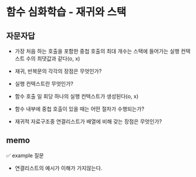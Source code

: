 # 함수 심화학습 - 재귀와 스택

## 자문자답
* 가장 처음 하는 호출을 포함한 중첩 호출의 최대 개수는 스택에 들어가는 실행 컨텍스트 수의 최댓값과 같다(o, x)
<!--o-->
* 재귀, 반복문의 각각의 장점은 무엇인가?
<!--재귀함수의 장점은 임시변수나 for, while문 등이 필요 없기 때문에 더 간결해지므로 유지보수나 가독성이 높아진다.
반복문의 장점은 실행 컨텍스트가 하나기때문에 메모리를 절약할 수 있다.-->
* 실행 컨텍스트란 무엇인가?
<!-- 실행되고 있는 함수의 세부 실행내용을 담고있는 내부 데이터 구조를 말한다.-->
* 함수 호출 일 회당 하나의 실행 컨텍스트가 생성된다(o, x)
<!--o-->
* 함수 내부에 중첩 호출이 있을 때는 어떤 절차가 수행되는가?
<!--먼저, 실행되고있는 현재 함수가 멈추고 실행 컨텍스트 스택에 쌓인다.
그리고 중첩 함수가 호출되면서 실행 컨텍스트가 차례로 콜스택에 쌓인다.
중첩 함수가 종료(반환)되면 콜스택에 쌓인 실행 컨텍스트가 하나씩 반환된다.-->
* 재귀적 자료구조중 연결리스트가 배열에 비해 갖는 장점은 무엇인가?
<!--"삽입"이나 "삭제"를 할 때 일어나는 연산과정을 줄일 수 있어서 빠르다.-->

## memo
✅ example 질문
* 연결리스트의 예시가 이해가 가지않는다.
